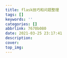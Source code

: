 ```yaml
---
title: flask技巧和问题整理
tags: []
keywords: ''
categories: []
abbrlink: 7670b080
date: 2021-03-25 23:17:41
description:
cover:
top_img:
---
```






